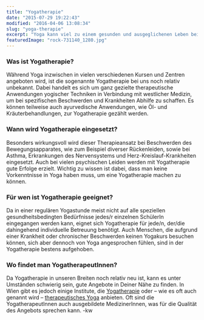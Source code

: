```yaml
---
title: "Yogatherapie"
date: "2015-07-29 19:22:43"
modified: "2016-04-06 13:08:34"
slug: "yoga-therapie"
excerpt: "Yoga kann viel zu einem gesunden und ausgeglichenen Leben beitragen. Yogatherapie geht einen Schritt weiter und bringt Erleichterung bei vielen Krankheiten!"
featuredImage: "rock-731140_1280.jpg"
---
```


### Was ist Yogatherapie?

Während Yoga inzwischen in vielen verschiedenen Kursen und Zentren angeboten wird, ist die sogenannte Yogatherapie bei uns noch relativ unbekannt. Dabei handelt es sich um ganz gezielte therapeutische Anwendungen yogischer Techniken in Verbindung mit westlicher Medizin, um bei spezifischen Beschwerden und Krankheiten Abhilfe zu schaffen. Es können teilweise auch ayurvedische Anwendungen, wie Öl- und Kräuterbehandlungen, zur Yogatherapie gezählt werden.

### Wann wird Yogatherapie eingesetzt?

Besonders wirkungsvoll wird dieser Therapieansatz bei Beschwerden des Bewegungsapparates, wie zum Beispiel diverser Rückenleiden, sowie bei Asthma, Erkrankungen des Nervensystems und Herz-Kreislauf-Krankheiten eingesetzt. Auch bei vielen psychischen Leiden werden mit Yogatherapie gute Erfolge erzielt. Wichtig zu wissen ist dabei, dass man keine Vorkenntnisse in Yoga haben muss, um eine Yogatherapie machen zu können.

### Für wen ist Yogatherapie geeignet?

Da in einer regulären Yogastunde meist nicht auf alle speziellen gesundheitsbedingten Bedürfnisse jedes/r einzelnen SchülerIn eingegangen werden kann, eignet sich Yogatherapie für jede/n, der/die dahingehend individuelle Betreuung benötigt. Auch Menschen, die aufgrund einer Krankheit oder chronischer Beschwerden keinen Yogakurs besuchen können, sich aber dennoch von Yoga angesprochen fühlen, sind in der Yogatherapie bestens aufgehoben.

### Wo findet man YogatherapeutInnen?

Da Yogatherapie in unseren Breiten noch relativ neu ist, kann es unter Umständen schwierig sein, gute Angebote in Deiner Nähe zu finden. In Wien gibt es jedoch einige Institute, die [Yogatherapie](http://www.yogatherapie.co.at/) oder – wie es oft auch genannt wird – [therapeutisches Yoga](http://www.yogatherapie.wien/) anbieten. Oft sind die YogatherapeutInnen auch ausgebildete MedizinerInnen, was für die Qualität des Angebots sprechen kann. -kw